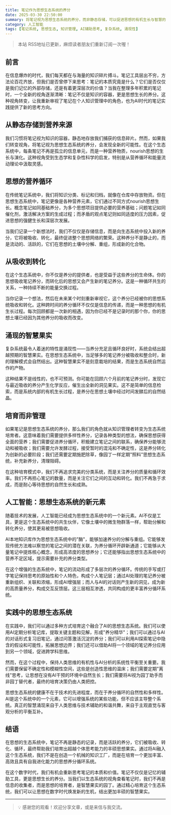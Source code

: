 ```yaml
---
title: 笔记作为思想生态系统的养分
date: 2025-03-30 22:50:00
summary: 将笔记视为思想生态系统的养分，而非静态存储，可以促进思想的有机生长与智慧的自然涌现
category: 人工智能
tags: [笔记系统, 思想生态, 知识管理, AI辅助思考, 复杂系统, 涌现性]
---
```


> 本站 RSS地址已更新，麻烦读者朋友们重新订阅一次喔！

## 前言

在信息爆炸的时代，我们每天都在与海量的知识碎片搏斗。笔记工具层出不穷，方法论百花齐放，但我们是否曾停下来思考：笔记的本质究竟是什么？它们是否仅仅是我们记忆的外部存储，还是有着更深层次的价值？当我在整理多年积累的笔记时，一个全新的视角逐渐清晰：笔记不仅是知识的容器，更是思想生长的养分。这种视角转变，让我重新审视了笔记在个人知识管理中的角色，也为AI时代的笔记实践提供了新的思考方向。

## 从静态存储到营养来源

我们习惯将笔记视为知识的容器，静态地存放我们捕获的信息碎片。然而，如果我们转变视角，将笔记视为思想生态系统的养分，会发现全新的可能性。在这个生态系统中，每条笔记不再是孤立的信息单元，而是一种营养物质，nourish思想的生长与演化。这种视角受到生态学和复杂性科学的启发，特别是从营养循环和能量流动理论中汲取灵感。

## 思想的营养循环

在传统笔记系统中，我们将知识分类、标记和归档，就像在仓库中存放物资。但在思想生态系统中，笔记更像是各种营养元素，它们通过不同方式nourish思想生长。概念笔记如同基础养分，为多个思想项目提供必要的营养基础；问题笔记如同催化剂，激活解决方案的生成过程；而矛盾的观点笔记则如同适度的压力因素，促进思想的强健生长和深层次发展。

当我们记录一个新想法时，我们不仅仅是存储信息，而是向生态系统中投入新的养分，它将被吸收、转化，最终促进整个思想网络的繁荣。这种养分不是静止的，而是流动的、活跃的，它们在思想的土壤中分解、重组，形成新的化合物。

## 从吸收到转化

在这个生态系统中，你不仅是养分的提供者，也是受益于这些养分的生命体。你的思想吸收笔记养分，而转化后的思想又会产生新的笔记养分。这是一种循环共生的关系，一种持续不断的能量交换过程。

当你记录一个想法，然后在未来某个时刻重新审视它，这个养分已经被你的思想系统吸收和转化。这种跨时间的养分循环不仅仅是信息的传递，而是一种思想的有机生长过程。每次回顾都是一次新的相遇，因为你已经不是记录时的那个你，你的思想土壤已经因为其他养分的吸收而改变。

## 涌现的智慧果实

复杂系统最令人着迷的特性是涌现性——当养分充足且循环良好时，系统会结出超越预期的智慧果实。在思想生态系统中，当足够多的笔记养分被吸收和整合时，新的理解模式会自然结出。这种智慧果实不是刻意栽培的结果，而是生态系统自然运作的产物。

这种结果不是线性的，也不可预测。你可能在回顾六个月前的笔记养分时，发现它与最近吸收的养分产生化学反应，催生出全新的洞见果实。这不是简单的信息检索，而是系统内部的有机生长过程，是养分在思想土壤中经过时间发酵后的自然结晶。

## 培育而非管理

如果笔记是思想生态系统的养分，那么我们的角色就从知识管理者转变为生态系统培育者。这意味着我们需要提供多样性养分，记录各种类型的想法，确保思想获得全面的营养；我们需要促进养分循环，积极建立笔记之间的联系，确保养分能够流动和被吸收；我们需要允许发酵过程，接受暂时的混沌和不确定性，这是养分转化为创新的必要阶段；我们还需要定期施肥除草，像园丁一样定期"照料"思想生态系统，补充新养分，清理阻碍。

在这种培育模式中，我们不再追求完美的分类系统，而是关注养分的质量和循环效率。我们不再担心笔记的数量，而是关注它们之间的互动和转化。我们不再急于求成，而是耐心等待思想的自然生长和成熟。

## 人工智能：思想生态系统的新元素

随着技术的发展，人工智能已经成为思想生态系统中的一个新元素。AI不仅是工具，更是这个生态系统中的共生伙伴，它像土壤中的微生物群落一样，帮助分解和转化养分，使其更易被思想吸收。

AI本地知识库作为思想生态系统中的"酶"，能够加速养分的分解与重组。它能够发现传统方法难以察觉的笔记之间的潜在关联，为养分循环开辟新通道；它能够从大量笔记中提炼核心概念，形成高浓度的思想养分；它还能够指出思想生态系统中的营养不足区域，提示需要补充的养分类型。

在这个增强的生态系统中，笔记的流动形成了多层次的养分循环。传统的手写或打字笔记保持思考的原始性和个人特色，构成个人笔记层；通过AI处理的笔记养分被重新组织、关联和浓缩，形成AI增强层；而人与AI的对话则产生新的洞见，成为新的高质量养分，构成交互反馈层。这三层相互渗透，共同构成的更丰富养分循环系统。

## 实践中的思想生态系统

在实践中，我们可以通过多种方式培育这个融合了AI的思想生态系统。我们可以使用AI定期分析笔记库，提取关键主题和见解，形成"养分精华"；我们可以通过与AI的对话形式复习旧笔记，通过问答激活沉淀的养分；我们可以利用AI探索笔记中隐含的假设和可能性，拓展思想边界；我们还可以借助AI将一个领域的笔记养分应用到另一个领域，促进跨学科思维。

然而，在这个过程中，保持人类思维的有机性与AI分析的系统性平衡至关重要。我们需要保留不确定性和模糊性空间，这些是创造性思维的温床；我们需要定期"离线"思考，让思想在没有AI干预的环境中自然生长；我们需要将AI视为园丁助手而非园丁替代者，最终的培育决策仍由人类把控。

思想生态系统的健康不在于技术的先进程度，而在于养分循环的自然性和多样性。AI是这个系统中的一个元素，它可以增强系统的某些功能，但不应该主导整个系统。真正的智慧涌现来自于人类思维与技术辅助的和谐共舞，来自于主观直觉与客观分析的平衡互补。

## 结语

在思想的生态系统中，笔记不再是静态的记录，而是活跃的养分，它们被吸收、转化、循环，最终帮助我们培育出超越个体思考能力的丰硕思想果实。通过将AI融入这个生态系统，我们不是在创造一个机械的知识工厂，而是在培育一个更加丰富、高效且具有自我进化能力的思想养分循环系统。

在这个数字时代，我们有机会重新思考笔记的本质和价值。笔记不仅仅是记忆的辅助工具，更是思想生长的养分。当我们以生态系统的视角查看笔记时，我们不再是信息的收集者，而是思想的培育者，是智慧果实的园丁。通过精心培育这个生态系统，我们可以让思想在数字时代焕发新的生机，结出更加丰硕的智慧果实。

---

> 💡 感谢您的观看！欢迎分享文章，或是来信与我交流。
